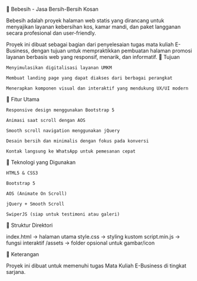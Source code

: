 🧽 Bebesih - Jasa Bersih-Bersih Kosan

Bebesih adalah proyek halaman web statis yang dirancang untuk menyajikan layanan kebersihan kos, kamar mandi, dan paket langganan secara profesional dan user-friendly.

Proyek ini dibuat sebagai bagian dari penyelesaian tugas mata kuliah E-Business, dengan tujuan untuk mempraktikkan pembuatan halaman promosi layanan berbasis web yang responsif, menarik, dan informatif.
🎯 Tujuan

    Menyimulasikan digitalisasi layanan UMKM

    Membuat landing page yang dapat diakses dari berbagai perangkat

    Menerapkan komponen visual dan interaktif yang mendukung UX/UI modern

🔧 Fitur Utama

    Responsive design menggunakan Bootstrap 5

    Animasi saat scroll dengan AOS

    Smooth scroll navigation menggunakan jQuery

    Desain bersih dan minimalis dengan fokus pada konversi

    Kontak langsung ke WhatsApp untuk pemesanan cepat

🧰 Teknologi yang Digunakan

    HTML5 & CSS3

    Bootstrap 5

    AOS (Animate On Scroll)

    jQuery + Smooth Scroll

    SwiperJS (siap untuk testimoni atau galeri)

📁 Struktur Direktori

index.html          → halaman utama
style.css           → styling kustom
script.min.js       → fungsi interaktif
/assets             → folder opsional untuk gambar/icon

🏫 Keterangan

Proyek ini dibuat untuk memenuhi tugas Mata Kuliah E-Business di tingkat sarjana.
